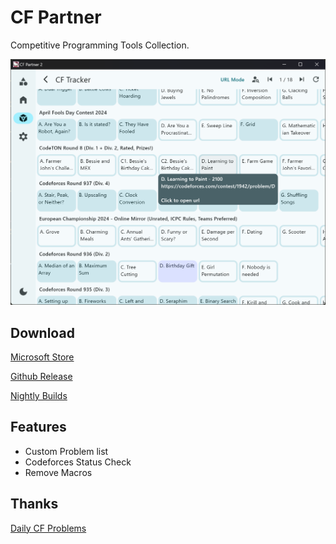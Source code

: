 # CF Partner

Competitive Programming Tools Collection.

![screenshot](res/images/screenshot/screenshot.png)

## Download

[Microsoft Store](https://apps.microsoft.com/detail/9n7h24z5rg0q?hl=en-lc&gl=LC)

[Github Release](https://github.com/YuiHrsw/CF-Partner/releases/tag/v2.2)

[Nightly Builds](https://github.com/YuiHrsw/CF-Partner/actions)

## Features

- Custom Problem list
- Codeforces Status Check
- Remove Macros

## Thanks

[Daily CF Problems](https://github.com/Yawn-Sean/Daily_CF_Problems)